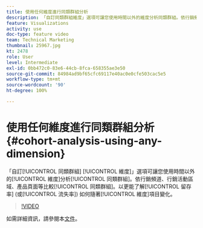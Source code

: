 ```yaml
---
title: 使用任何維度進行同類群組分析
description: 「自訂同類群組維度」選項可讓您使用時間以外的維度分析同類群組。依行銷頻道、行銷活動區域、產品頁面等比較同類群組。以更能了解留存率 (或流失率) 如何隨著維度項目變化。
feature: Visualizations
activity: use
doc-type: feature video
team: Technical Marketing
thumbnail: 25967.jpg
kt: 2478
role: User
level: Intermediate
exl-id: 0bb472c0-83e6-44cb-8fca-658355ae3e50
source-git-commit: 84984ad9bf65cfc69117e40ac0e0cfe503cac5e5
workflow-type: tm+mt
source-wordcount: '90'
ht-degree: 100%

---
```


# 使用任何維度進行同類群組分析 {#cohort-analysis-using-any-dimension}

「自訂[!UICONTROL 同類群組] [!UICONTROL 維度]」選項可讓您使用時間以外的[!UICONTROL 維度]分析[!UICONTROL 同類群組]。依行銷頻道、行銷活動區域、產品頁面等比較[!UICONTROL 同類群組]。以更能了解[!UICONTROL 留存率] (或[!UICONTROL 流失率]) 如何隨著[!UICONTROL 維度]項目變化。

>[!VIDEO](https://video.tv.adobe.com/v/3430178/?quality=12&learn=on&captions=chi_hant)

如需詳細資訊，請參閱本[文件](https://experienceleague.adobe.com/docs/analytics/analyze/analysis-workspace/visualizations/cohort-table/cohort-analysis.html?lang=zh-Hant)。
